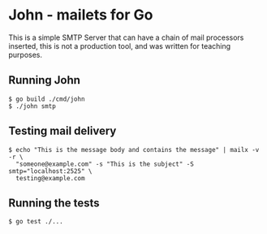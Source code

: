 # John - mailets for Go

This is a simple SMTP Server that can have a chain of mail processors inserted, this is not a production tool, and was written for teaching purposes.

## Running John

```shell
$ go build ./cmd/john
$ ./john smtp
```

## Testing mail delivery

```shell
$ echo "This is the message body and contains the message" | mailx -v -r \
  "someone@example.com" -s "This is the subject" -S smtp="localhost:2525" \
  testing@example.com
```

## Running the tests

```shell
$ go test ./...
```
